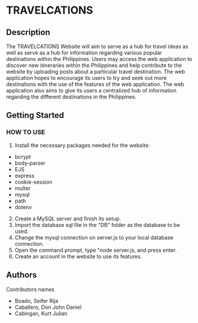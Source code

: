# TRAVELCATIONS

## Description

The TRAVELCATIONS Website will aim to serve as a hub for travel ideas as well as
serve as a hub for information regarding various popular destinations within the
Philippines. Users may access the web application to discover new itineraries within
the Philippines and help contribute to the website by uploading posts about a
particular travel destination. The web application hopes to encourage its users to try
and seek out more destinations with the use of the features of the web application.
The web application also aims to give its users a centralized hub of information
regarding the different destinations in the Philippines.

## Getting Started

### HOW TO USE

1. Install the necessary packages needed for the website:
* bcrypt
* body-parser
* EJS
* express
* cookie-session
* multer
* mysql
* path
* dotenv
2. Create a MySQL server and finish its setup.
3. Import the database sql file in the "DB" folder as the database to be used.
4. Change the mysql connection on server.js to your local database connection.
5. Open the command prompt, type "node server.js, and press enter.
6. Create an account in the website to use its features.

## Authors

Contributors names

* Boado, Seifer Rija
* Caballero, Don John Daniel
* Cabingan, Kurt Julian
